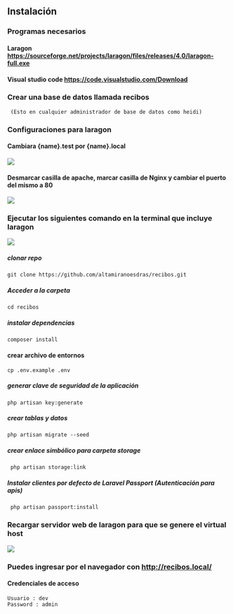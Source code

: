 ## Instalación
 
 ### Programas necesarios

  #### Laragon https://sourceforge.net/projects/laragon/files/releases/4.0/laragon-full.exe
        
  #### Visual studio code  https://code.visualstudio.com/Download    
 
 ### Crear una base de datos llamada recibos
   
     (Esto en cualquier administrador de base de datos como heidi)
     
 ### Configuraciones para laragon
 
 #### Cambiara {name}.test por {name}.local
  ![](preferencias_larago1.png)   
  
 #### Desmarcar casilla de apache, marcar casilla de Nginx y cambiar el puerto del mismo a 80
 
 ![](preferencias_larago2.png)
     
  ### Ejecutar los siguientes comando en la terminal que incluye laragon 
  
  ![](terminal_laragon.png)
    
  ##### clonar repo
    git clone https://github.com/altamiranoesdras/recibos.git

  ##### Acceder a la carpeta  
    cd recibos
    
  ##### instalar dependencias
   
    composer install 		
    
  #### crear archivo de entornos
  
    cp .env.example .env   
    
  ##### generar clave de seguridad de la aplicación
    php artisan key:generate  
  
  ##### crear tablas y datos
    php artisan migrate --seed

  ##### crear enlace simbólico para carpeta storage
     php artisan storage:link

  ##### Instalar clientes por defecto de Laravel Passport (Autenticación para apis) 
     php artisan passport:install
  
  ### Recargar servidor web de laragon para que se genere el virtual host
  
  ![](recargar_webserver_laragon.png)
     
  ### Puedes ingresar por el navegador con  http://recibos.local/   
     
  #### Credenciales de acceso
    Usuario : dev
    Password : admin
 


